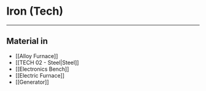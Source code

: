 # Iron (Tech)
---
## Material in
- [[Alloy Furnace]]
- [[TECH 02 - Steel|Steel]]
- [[Electronics Bench]]
- [[Electric Furnace]]
- [[Generator]]